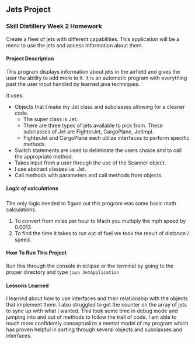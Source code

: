 ## Jets Project

### Skill Distillery Week 2 Homework

Create a fleet of jets with different capabilities. This application will be a menu to use the jets and access information about them.

#### Project Description
This program displays information about jets in the airfield and gives the user the ability to add more to it.
It is an automatic program with everything past the user input handled by learned java techniques.

It uses: 
* Objects that I make my Jet class and subclasses allowing for a cleaner code.
	* The super class is Jet.
	* There are three types of jets available to pick from. These subclasses of Jet are FighterJet, CargoPlane, JetImpl.
	* FighterJet and CargoPlane each utilize interfaces to perform specific methods.
* Switch statements are used to deliminate the users choice and to call the appropriate method.
* Takes input from a user through the use of the Scanner object.
* I use abstract classes i.e. Jet. 
* Call methods with parameters and call methods from objects.

##### Logic of calculations
The only logic needed to figure out this program was some basic math calculations.
1. To convert from miles per hour to Mach you multiply the mph speed by 0.0013
2. To find the time it takes to run out of fuel we took the result of distance / speed.

#### How To Run This Project
Run this through the console in eclipse or the terminal by going to the proper directory and type ```java JetApplication```


#### Lessons Learned

I learned about how to use interfaces and their relationship with the objects that implement them. 
I also struggled to get the counter on the array of jets to sync up with what I wanted. This took some time in debug mode and jumping into and out of methods
to follow the trail of code.
I am able to much more confidently conceptualize a mental model of my program which has proven helpful in sorting through several objects and subclasses and interfaces.  